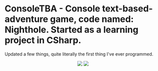 # ConsoleTBA - Console text-based-adventure game, code named: Nighthole. Started as a learning project in CSharp.
Updated a few things, quite literally the first thing I've ever programmed. 

<p align="center">
  <img src="https://i.imgur.com/1XDiX6s.gif">
  <img src="https://i.imgur.com/ewjaxWU.png">
</p>
